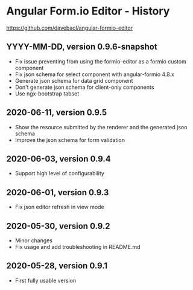 # Angular Form.io Editor - History

https://github.com/davebaol/angular-formio-editor


## YYYY-MM-DD, version 0.9.6-snapshot

- Fix issue preventing from using the formio-editor as a formio custom component
- Fix json schema for select component with angular-formio 4.8.x
- Generate json schema for data grid component
- Don't generate json schema for client-only components
- Use ngx-bootstrap tabset

## 2020-06-11, version 0.9.5

- Show the resource submitted by the renderer and the generated json schema
- Improve the json schema for form validation


## 2020-06-03, version 0.9.4

- Support high level of configurability


## 2020-06-01, version 0.9.3

- Fix json editor refresh in view mode


## 2020-05-30, version 0.9.2

- Minor changes
- Fix usage and add troubleshooting in README.md


## 2020-05-28, version 0.9.1

- First fully usable version
